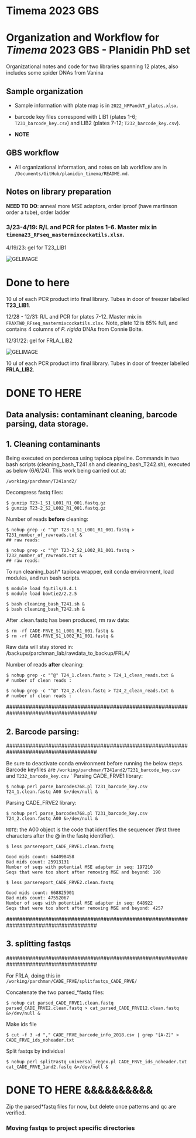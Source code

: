 # Timema 2023 GBS
# Organization and Workflow for *Timema* 2023 GBS - Planidin PhD set 
Organizational notes and code for two libraries spanning 12 plates, also includes some spider DNAs from Vanina


## Sample organization
- Sample information with plate map is in `2022_NPPandVT_plates.xlsx`.

- barcode key files correspond with LIB1 (plates 1-6; `T231_barcode_key.csv`) and LIB2 (plates 7-12; `T232_barcode_key.csv`).

- **NOTE** 

## GBS workflow

- All organizational information, and notes on lab workflow are in `/Documents/GitHub/planidin_timema/README.md`.

## Notes on library preparation

**NEED TO DO**: anneal more MSE adaptors, order iproof (have martinson order a tube), order ladder

### 3/23-4/19: R/L and PCR for plates 1-6. Master mix in `timema23_RFseq_mastermixcockatils.xlsx`.

4/19/23: gel for T23_LIB1
 
![GELIMAGE](md_images/T23__LIB1_GEL.jpg)


# Done to here
10 ul of each PCR product into final library. Tubes in door of freezer labelled **T23_LIB1**.

12/28 - 12/31: R/L and PCR for plates 7-12. Master mix in `FRAXTWO_RFseq_mastermixcockatils.xlsx`. Note, plate 12 is 85% full, and contains 4 columns of *P. rigida* DNAs from Connie Bolte.

12/31/22: gel for FRLA_LIB2
 
![GELIMAGE](md_images/FRLA2_gel.jpg)

10 ul of each PCR product into final library. Tubes in door of freezer labelled **FRLA_LIB2**.

# DONE TO HERE ###################


## Data analysis: contaminant cleaning, barcode parsing, data storage.

## 1. Cleaning contaminants

Being executed on ponderosa using tapioca pipeline. Commands in two bash scripts (cleaning_bash_T241.sh and cleaning_bash_T242.sh), executed as below (6/6/24). This work being carried out at:

    /working/parchman/T241and2/

Decompress fastq files:

    $ gunzip T23-1_S1_L001_R1_001.fastq.gz
    $ gunzip T23-2_S2_L002_R1_001.fastq.gz

Number of reads **before** cleaning:

    $ nohup grep -c "^@" T23-1_S1_L001_R1_001.fastq > T231_number_of_rawreads.txt &
    ## raw reads: 

    $ nohup grep -c "^@" T23-2_S2_L002_R1_001.fastq > T232_number_of_rawreads.txt &
    ## raw reads: 

To run cleaning_bash* tapioca wrapper, exit conda environment, load modules, and run bash scripts.

    $ module load fqutils/0.4.1
    $ module load bowtie2/2.2.5
    
    $ bash cleaning_bash_T241.sh &
    $ bash cleaning_bash_T242.sh &

After .clean.fastq has been produced, rm raw data:

    $ rm -rf CADE-FRVE_S1_L001_R1_001.fastq &
    $ rm -rf CADE-FRVE_S1_L002_R1_001.fastq &

Raw data will stay stored in: /backups/parchman_lab/rawdata_to_backup/FRLA/

Number of reads **after** cleaning:

    $ nohup grep -c "^@" T24_1.clean.fastq > T24_1_clean_reads.txt &
    # number of clean reads : 

    $ nohup grep -c "^@" T24_2.clean.fastq > T24_2_clean_reads.txt &
    # number of clean reads : 

####################################################################################
## 2. Barcode parsing:
####################################################################################

Be sure to deactivate conda environment before running the below steps. Barcode keyfiles are `/working/parchman/T241and2/T231_barcode_key.csv` and `T232_barcode_key.csv`
`
Parsing CADE_FRVE1 library:

    $ nohup perl parse_barcodes768.pl T231_barcode_key.csv T24_1.clean.fastq A00 &>/dev/null &

Parsing CADE_FRVE2 library:

    $ nohup perl parse_barcodes768.pl T231_barcode_key.csv T24_2.clean.fastq A00 &>/dev/null &

`NOTE`: the A00 object is the code that identifies the sequencer (first three characters after the @ in the fastq identifier).

    $ less parsereport_CADE_FRVE1.clean.fastq

    Good mids count: 644098458
    Bad mids count: 25913131
    Number of seqs with potential MSE adapter in seq: 197210
    Seqs that were too short after removing MSE and beyond: 190

    $ less parsereport_CADE_FRVE2.clean.fastq

    Good mids count: 668825901
    Bad mids count: 47552067
    Number of seqs with potential MSE adapter in seq: 648922
    Seqs that were too short after removing MSE and beyond: 4257

####################################################################################
## 3. splitting fastqs
####################################################################################

For FRLA, doing this in `/working/parchman/CADE_FRVE/splitfastqs_CADE_FRVE/` 

Concatenate the two parsed_*fastq files:

    $ nohup cat parsed_CADE_FRVE1.clean.fastq parsed_CADE_FRVE2.clean.fastq > cat_parsed_CADE_FRVE12.clean.fastq &>/dev/null &

Make ids file

    $ cut -f 3 -d "," CADE_FRVE_barcode_info_2018.csv | grep "[A-Z]" > CADE_FRVE_ids_noheader.txt


Split fastqs by individual

    $ nohup perl splitFastq_universal_regex.pl CADE_FRVE_ids_noheader.txt cat_CADE_FRVE_1and2.fastq &>/dev/null &



# DONE TO HERE &&&&&&&&&&


Zip the parsed*fastq files for now, but delete once patterns and qc are verified.

### Moving fastqs to project specific directories

